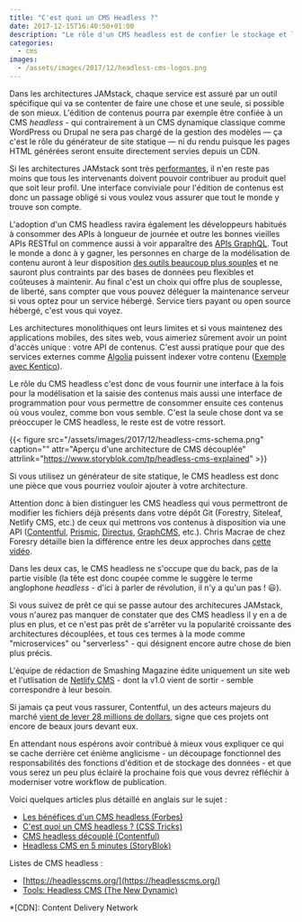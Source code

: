 ```yaml
---
title: "C'est quoi un CMS Headless ?"
date: 2017-12-15T16:40:50+01:00
description: "Le rôle d'un CMS headless est de confier le stockage et l'édition des contenus à un service dédiée."
categories:
  - cms
images:
  - /assets/images/2017/12/headless-cms-logos.png
---
```


Dans les architectures JAMstack, chaque service est assuré par un outil spécifique qui va se contenter de faire une chose et une seule, si possible de son mieux. L'édition de contenus pourra par exemple être confiée à un CMS _headless_ - qui contrairement à un CMS dynamique classique comme WordPress ou Drupal ne sera pas chargé de la gestion des modèles — ça c'est le rôle du générateur de site statique — ni du rendu puisque les pages HTML générées seront ensuite directement servies depuis un CDN.

Si les architectures JAMstack sont très [performantes](/2017/03/17/smashing-mag-va-dix-fois-plus-vite/), il n'en reste pas moins que tous les intervenants doivent pouvoir contribuer au produit quel que soit leur profil. Une interface conviviale pour l'édition de contenus est donc un passage obligé si vous voulez vous assurer que tout le monde y trouve son compte.

L'adoption d'un CMS headless ravira également les développeurs habitués à consommer des APIs à longueur de journée et outre les bonnes vieilles APIs RESTful on commence aussi à voir apparaître des [APIs GraphQL](https://graphcms.com/). Tout le monde a donc à y gagner, les personnes en charge de la modélisation de contenu auront à leur disposition [des outils beaucoup plus souples](https://www.contentful.com/developers/docs/concepts/data-model/) et ne sauront plus contraints par des bases de données peu flexibles et coûteuses à maintenir. Au final c'est un choix qui offre plus de souplesse, de liberté, sans compter que vous pouvez déléguer la maintenance serveur si vous optez pour un service hébergé. Service tiers payant ou open source hébergé, c'est vous qui voyez.

Les architectures monolithiques ont leurs limites et si vous maintenez des applications mobiles, des sites web, vous aimeriez sûrement avoir un point d'accès unique : votre API de contenus. C'est aussi pratique pour que des services externes comme [Algolia](https://www.algolia.com/) puissent indexer votre contenu ([Exemple avec Kentico](https://kenticocloud.com/blog/searching-content-kentico-cloud-algolia-integration)).

Le rôle du CMS headless c'est donc de vous fournir une interface à la fois pour la modélisation et la saisie des contenus mais aussi une interface de programmation pour vous permettre de consommer ensuite ces contenus où vous voulez, comme bon vous semble. C'est la seule chose dont va se préoccuper le CMS headless, le reste est de votre ressort.

{{< figure src="/assets/images/2017/12/headless-cms-schema.png" caption="" attr="Aperçu d'une architecture de CMS découplée" attrlink="https://www.storyblok.com/tp/headless-cms-explained" >}}

Si vous utilisez un générateur de site statique, le CMS headless est donc une pièce que vous pourriez vouloir ajouter à votre architecture.

Attention donc à bien distinguer les CMS headless qui vous permettront de modifier les fichiers déjà présents dans votre dépôt Git (Forestry, Siteleaf, Netlify CMS, etc.) de ceux qui mettrons vos contenus à disposition via une API ([Contentful](https://www.contentful.com/), [Prismic](https://prismic.io/), [Directus](https://getdirectus.com/), [GraphCMS](https://graphcms.com/), etc.). Chris Macrae de chez Foresry détaille bien la différence entre les deux approches dans [cette vidéo](https://www.youtube.com/watch?v=KX4G49ZrvY0).

Dans les deux cas, le CMS headless ne s'occupe que du back, pas de la partie visible (la tête est donc coupée comme le suggère le terme anglophone _headless_ - d'ici à parler de révolution, il n'y a qu'un pas ! 😃).

Si vous suivez de prêt ce qui se passe autour des architecures JAMstack, vous n'aurez pas manquer de constater que des CMS headless il y en a de plus en plus, et ce n'est pas prêt de s'arrêter vu la popularité croissante des architectures découplées, et tous ces termes à la mode comme "microservices" ou "serverless" - qui désignent encore autre chose de bien plus précis.

L'équipe de rédaction de Smashing Magazine édite uniquement un site web et l'utlisation de [Netlify CMS](https://www.netlifycms.org/) - dont la v1.0 vient de sortir - semble correspondre à leur besoin.

Si jamais ça peut vous rassurer, Contentful, un des acteurs majeurs du marché [vient de lever 28 millions de dollars](https://www.contentful.com/blog/2017/12/04/contentful-series-c/), signe que ces projets ont encore de beaux jours devant eux.

En attendant nous espérons avoir contribué à mieux vous expliquer ce qui se cache derrière cet énième anglicisme - un découpage fonctionnel des responsabilités des fonctions d'édition et de stockage des données - et que vous serez un peu plus éclairé la prochaine fois que vous devrez réfléchir à moderniser votre workflow de publication.

Voici quelques articles plus détaillé en anglais sur le sujet :

* [Les bénéfices d'un CMS headless (Forbes)](https://www.forbes.com/sites/forbestechcouncil/2017/11/22/the-benefits-of-a-headless-cms/#3447e5422d85)
* [C'est quoi un CMS headless ? (CSS Tricks)](https://css-tricks.com/what-is-a-headless-cms/)
* [CMS headless découplé (Contentful)](https://www.contentful.com/r/knowledgebase/headless-and-decoupled-cms/)
* [Headless CMS en 5 minutes (StoryBlok)](https://www.storyblok.com/tp/headless-cms-explained)

Listes de CMS headless :

* [https://headlesscms.org/](https://headlesscms.org/)
* [Tools: Headless CMS (The New Dynamic)](https://www.thenewdynamic.org/tools/content-management/headless-cms/)

*[CDN]: Content Delivery Network
